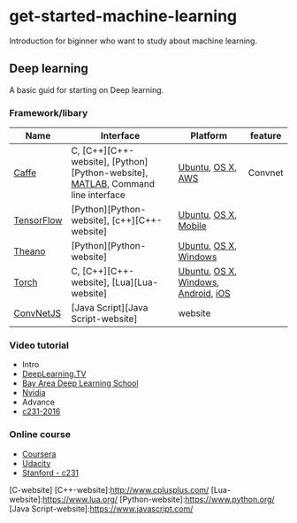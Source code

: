 # get-started-machine-learning

Introduction for biginner who want to study about machine learning.

## Deep learning
A basic guid for starting on Deep learning.

### Framework/libary

Name                                | Interface                                         | Platform            | feature
------------------------------------|---------------------------------------------------|---------------------|------------
[Caffe][Caffe-website]              | C, [C++][C++-website], [Python][Python-website], [MATLAB][MATLAB-website], Command line interface    | [Ubuntu][Ubuntu-website], [OS X][OS X-website], [AWS][AWS-website]   | Convnet
[TensorFlow][TensorFlow-website]    | [Python][Python-website], [c++][C++-website]      | [Ubuntu][Ubuntu-website], [OS X][OS X-website], [Mobile][Tensorflow-mobile-website] |
[Theano][Theano-website] | [Python][Python-website] | [Ubuntu][Ubuntu-website], [OS X][OS X-website], [Windows][Windows-website] | 
[Torch][Torch-website] | C, [C++][C++-website], [Lua][Lua-website] | [Ubuntu][Ubuntu-website], [OS X][OS X-website], [Windows][Windows-website], [Android][Android-website], [iOS][iOS-website]
[ConvNetJS][ConvNetJS-website] | [Java Script][Java Script-website] | website |

### Video tutorial
 - Intro
  - [DeepLearning.TV](https://www.youtube.com/watch?v=b99UVkWzYTQ&list=PLjJh1vlSEYgvGod9wWiydumYl8hOXixNu)
  - [Bay Area Deep Learning School](https://www.youtube.com/playlist?list=PLrE1razUE9q151v_k-HnidYbPV45T8JCv)
  - [Nvidia](https://www.youtube.com/watch?v=yjhj7bAj9hs&list=PLZHnYvH1qtOYVT0NU20-H2duPe6_64tFm)
 - Advance
  - [c231-2016](https://www.youtube.com/watch?v=g-PvXUjD6qg&list=PLlJy-eBtNFt6EuMxFYRiNRS07MCWN5UIA)
  
### Online course

  - [Coursera](https://www.coursera.org/courses?query=deep%20learning)
  - [Udacity](https://www.udacity.com/course/deep-learning--ud730)
  - [Stanford - c231](http://cs231n.github.io/)
  
[C-website]
[C++-website]:http://www.cplusplus.com/ 
[Lua-website]:https://www.lua.org/
[Python-website]:https://www.python.org/
[Java Script-website]:https://www.javascript.com/

[Caffe-website]:http://caffe.berkeleyvision.org/
[TensorFlow-website]:https://www.tensorflow.org/
[TensorFLow-mobile-website]:https://www.tensorflow.org/mobile.html
[Theano-website]:http://deeplearning.net/software/theano/
[Torch-website]:http://torch.ch/
[ConvNetJS-website]:http://cs.stanford.edu/people/karpathy/convnetjs/


[AWS-website]:https://aws.amazon.com/
[iOS-website]:https://developer.apple.com/
[MATLAB-website]:https://www.mathworks.com/products/matlab/
[Ubuntu-website]:http://www.ubuntu.com/
[OS X-website]:http://www.apple.com/macos/sierra/
[Android-website]:https://developer.android.com/index.html
[Windows-website]:https://www.microsoft.com/en-us/windows/

